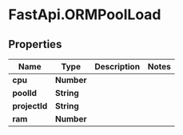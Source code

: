 # FastApi.ORMPoolLoad

## Properties

Name | Type | Description | Notes
------------ | ------------- | ------------- | -------------
**cpu** | **Number** |  | 
**poolId** | **String** |  | 
**projectId** | **String** |  | 
**ram** | **Number** |  | 



